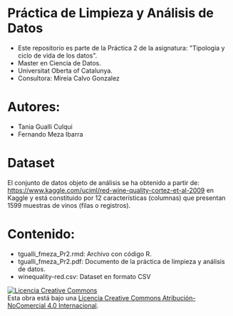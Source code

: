 # Práctica de Limpieza y Análisis de Datos
* Este repositorio es parte de la Práctica 2 de la asignatura: "Tipologia y ciclo de vida de los datos".
* Master en Ciencia de Datos.
* Universitat Oberta of Catalunya.
* Consultora: Mireia Calvo Gonzalez

# Autores:
* Tania Gualli Culqui
* Fernando Meza Ibarra

# Dataset
El conjunto de datos objeto de análisis se ha obtenido a partir de: https://www.kaggle.com/uciml/red-wine-quality-cortez-et-al-2009 en Kaggle y está constituido por 12 características (columnas) que presentan 1599 muestras de vinos (filas o registros).

# Contenido:  
 
* tgualli_fmeza_Pr2.rmd: Archivo con código R.        
* tgualli_fmeza_Pr2.pdf: Documento de la práctica de limpieza y análisis de datos.         
* winequality-red.csv: Dataset en formato CSV

<a rel="license" href="http://creativecommons.org/licenses/by-nc/4.0/"><img alt="Licencia Creative Commons" style="border-width:0" src="https://i.creativecommons.org/l/by-nc/4.0/88x31.png" /></a><br />Esta obra está bajo una <a rel="license" href="http://creativecommons.org/licenses/by-nc/4.0/">Licencia Creative Commons Atribución-NoComercial 4.0 Internacional</a>.
